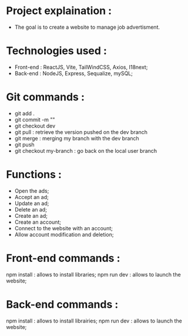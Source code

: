 # Project explaination : 
- The goal is to create a website to manage job advertisment. 

# Technologies used :
- Front-end : ReactJS, Vite, TailWindCSS, Axios, I18next;
- Back-end : NodeJS, Express, Sequalize, mySQL;

# Git commands :
- git add . 
- git commit -m ""
- git checkout dev
- git pull : retrieve the version pushed on the dev branch
- git merge : merging my branch with the dev branch
- git push
- git checkout my-branch : go back on the local user branch


# Functions : 
- Open the ads; 
- Accept an ad; 
- Update an ad; 
- Delete an ad; 
- Create an ad; 
- Create an account; 
- Connect to the website with an account; 
- Allow account modification and deletion; 

# Front-end commands :
npm install : allows to install libraries; 
npm run dev : allows to launch the website; 

# Back-end commands :
npm install : allows to install librairies; 
npm run dev : allows to launch the website; 
